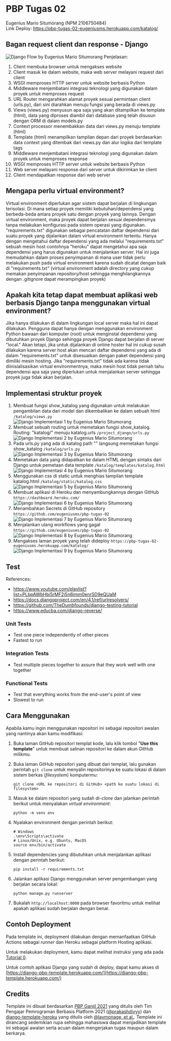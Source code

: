 # PBP Tugas 02
Eugenius Mario Situmorang (NPM 2106750484)
<br/>
Link Deploy: https://pbp-tugas-02-eugeniusms.herokuapp.com/katalog/
<br/>

## Bagan request client dan response - Django
![Django Flow by Eugenius Mario Situmorang](https://github.com/eugeniusms/pbp-tugas-02/blob/main/assets/images/django-flow.jpg?raw=true)
Penjelasan:
1. Client membuka browser untuk mengakses website
2. Client masuk ke dalam website, maka web server melayani request dari client
3. WSGI memproses HTTP server untuk website berbasis Python 
4. Middleware menjembatani integrasi teknologi yang digunakan dalam proyek untuk memproses request
5. URL Router mengarahkan alamat proyek sesuai permintaan client (urls.py), dari sini diarahkan 
   menuju fungsi yang berada di views.py
6. Views (views.py) menyusun apa saja yang akan ditampilkan ke template (html), data yang 
   diproses diambil dari database yang telah disusun dengan ORM di dalam models.py
7. Context processor menembakkan data dari views.py menuju template (html)
8. Template (html) menampilkan tampilan depan dari proyek berdasarkan data context yang ditembak 
   dari views.py dan alur logika dari template tags
9. Middleware menjembatani integrasi teknologi yang digunakan dalam proyek untuk memproses 
   response
10. WSGI memproses HTTP server untuk website berbasis Python
11. Web server melayani response dari server untuk dikirimkan ke client
12. Client mendapatkan response dari web server

## Mengapa perlu virtual environment?

Virtual environment diperlukan agar sistem dapat berjalan di lingkungan terisolasi.
Di mana setiap proyek memiliki kebutuhan/dependensi yang berbeda-beda antara proyek satu
dengan proyek yang lainnya. Dengan virtual environment, maka proyek dapat berjalan sesuai
dependensinya tanpa melakukan konfigurasi pada sistem operasi yang digunakan. "requirements.txt"
digunakan sebagai pencatatan daftar dependensi dari suatu proyek yang dijalankan dalam virtual
environment tertentu. Hanya dengan mengetahui daftar dependensi yang ada melalui "requirements.txt" sebuah mesin host contohnya "heroku" dapat mengetahui apa saja dependensi yang harus digunakan untuk menjalankan server. Hal ini juga memudahkan dalam proses penyimpanan di mana user
tidak perlu melakukan push pada virtual environment karena sudah dicatat dengan baik di "requirements.txt" (virtual environment adalah directory yang cukup memakan penyimpanan repository/host sehingga menghilangkannya dengan .gitignore dapat merampingkan proyek)

## Apakah kita tetap dapat membuat aplikasi web berbasis Django tanpa menggunakan virtual environment?

Jika hanya dilakukan di dalam lingkungan local server maka hal ini dapat dilakukan. Pengguna dapat hanya dengan menggunakan environment Python bawaan dari komputer (root) untuk menginstal dependensi yang dibutuhkan proyek Django sehingga proyek Django dapat berjalan di server "local." Akan tetapi, jika untuk dijalankan di online hoster hal ini cukup susah dilakukan karena server host akan mencari daftar dependensi yang ada di dalam "requirements.txt" untuk disesuaikan dengan paket dependensi yang dimiliki mesin hosting. Jika "requirements.txt" tidak ada karena tidak diinisialisasikan virtual environmentnya, maka mesin host tidak pernah tahu dependensi apa saja yang diperlukan untuk menjalankan server sehingga proyek juga tidak akan berjalan.

## Implementasi struktur proyek
1. Membuat fungsi show_katalog yang digunakan untuk melakukan pengambilan data dari model dan dikembalikan ke dalam sebuah html
   `/katalog/views.py`
   ![Django Implementasi 1 by Eugenius Mario Situmorang](https://github.com/eugeniusms/pbp-tugas-02/blob/main/assets/images/implementasi-01.jpg?raw=true)
2. Membuat sebuah routing untuk memetakan fungsi show_katalog. Routing: "katalog/" menuju katalog.urls
   `/project_django/urls.py`
   ![Django Implementasi 2 by Eugenius Mario Situmorang](https://github.com/eugeniusms/pbp-tugas-02/blob/main/assets/images/implementasi-02.jpg?raw=true)
3. Pada urls.py yang ada di katalog path "" langsung memetakan fungsi show_katalog
   `/katalog/urls.py`
   ![Django Implementasi 3 by Eugenius Mario Situmorang](https://github.com/eugeniusms/pbp-tugas-02/blob/main/assets/images/implementasi-03.jpg?raw=true)
4. Memetakan data yang didapatkan ke dalam HTML dengan sintaks dari Django untuk pemetaan data template
   `/katalog/templates/katalog.html`
   ![Django Implementasi 4 by Eugenius Mario Situmorang](https://github.com/eugeniusms/pbp-tugas-02/blob/main/assets/images/implementasi-04.jpg?raw=true)
5. Menggunakan css di static untuk menghias tampilan template katalog.html
   `/katalog/static/katalog.css`
   ![Django Implementasi 5 by Eugenius Mario Situmorang](https://github.com/eugeniusms/pbp-tugas-02/blob/main/assets/images/implementasi-05.jpg?raw=true)
6. Membuat aplikasi di Heroku dan menyambungkannya dengan GitHub
   `https://dashboard.heroku.com/`
   ![Django Implementasi 6 by Eugenius Mario Situmorang](https://github.com/eugeniusms/pbp-tugas-02/blob/main/assets/images/implementasi-06.jpg?raw=true)
7. Menambahkan Secrets di GitHub repository
   `https://github.com/eugeniusms/pbp-tugas-02`
   ![Django Implementasi 7 by Eugenius Mario Situmorang](https://github.com/eugeniusms/pbp-tugas-02/blob/main/assets/images/implementasi-07.jpg?raw=true)
8. Menjalankan ulang workflows yang gagal
   `https://github.com/eugeniusms/pbp-tugas-02`
   ![Django Implementasi 8 by Eugenius Mario Situmorang](https://github.com/eugeniusms/pbp-tugas-02/blob/main/assets/images/implementasi-08.jpg?raw=true)
9. Mengakses laman proyek yang telah dideploy
   `https://pbp-tugas-02-eugeniusms.herokuapp.com/katalog/`
   ![Django Implementasi 9 by Eugenius Mario Situmorang](https://github.com/eugeniusms/pbp-tugas-02/blob/main/assets/images/implementasi-09.jpg?raw=true)

## Test
References:
- https://www.youtube.com/playlist?list=PLbpAWbHbi5rMF2j5n6imm0enrSD9eQUaM
- https://docs.djangoproject.com/en/4.1/ref/urlresolvers/
- https://github.com/TheDumbfounds/django-testing-tutorial
- https://www.educba.com/django-reverse/

### Unit Tests
- Test one piece independently of other pieces
- Fastest to run

### Integration Tests
- Test multiple pieces together to assure that they work well with one together

### Functional Tests
- Test that everything works from the end-user's point of view
- Slowest to run

## Cara Menggunakan

Apabila kamu ingin menggunakan repositori ini sebagai repositori awalan yang nantinya akan kamu modifikasi:

1. Buka laman GitHub repositori templat kode, lalu klik tombol "**Use this template**"
   untuk membuat salinan repositori ke dalam akun GitHub milikmu.
2. Buka laman GitHub repositori yang dibuat dari templat, lalu gunakan perintah
   `git clone` untuk menyalin repositorinya ke suatu lokasi di dalam sistem
   berkas (_filesystem_) komputermu:

   ```shell
   git clone <URL ke repositori di GitHub> <path ke suatu lokasi di filesystem>
   ```
3. Masuk ke dalam repositori yang sudah di-_clone_ dan jalankan perintah berikut
   untuk menyalakan _virtual environment_:

   ```shell
   python -m venv env
   ```
4. Nyalakan environment dengan perintah berikut:

   ```shell
   # Windows
   .\env\Scripts\activate
   # Linux/Unix, e.g. Ubuntu, MacOS
   source env/bin/activate
   ```
5. Install dependencies yang dibutuhkan untuk menjalankan aplikasi dengan perintah berikut:

   ```shell
   pip install -r requirements.txt
   ```

6. Jalankan aplikasi Django menggunakan server pengembangan yang berjalan secara
   lokal:

   ```shell
   python manage.py runserver
   ```
7. Bukalah `http://localhost:8000` pada browser favoritmu untuk melihat apakah aplikasi sudah berjalan dengan benar.

## Contoh Deployment 

Pada template ini, deployment dilakukan dengan memanfaatkan GitHub Actions sebagai _runner_ dan Heroku sebagai platform Hosting aplikasi. 

Untuk melakukan deployment, kamu dapat melihat instruksi yang ada pada [Tutorial 0](https://pbp-fasilkom-ui.github.io/ganjil-2023/assignments/tutorial/tutorial-0).

Untuk contoh aplikasi Django yang sudah di deploy, dapat kamu akses di [https://django-pbp-template.herokuapp.com/](https://django-pbp-template.herokuapp.com/)

## Credits

Template ini dibuat berdasarkan [PBP Ganjil 2021](https://gitlab.com/PBP-2021/pbp-lab) yang ditulis oleh Tim Pengajar Pemrograman Berbasis Platform 2021 ([@prakashdivyy](https://gitlab.com/prakashdivyy)) dan [django-template-heroku](https://github.com/laymonage/django-template-heroku) yang ditulis oleh [@laymonage, et al.](https://github.com/laymonage). Template ini dirancang sedemikian rupa sehingga mahasiswa dapat menjadikan template ini sebagai awalan serta acuan dalam mengerjakan tugas maupun dalam berkarya.